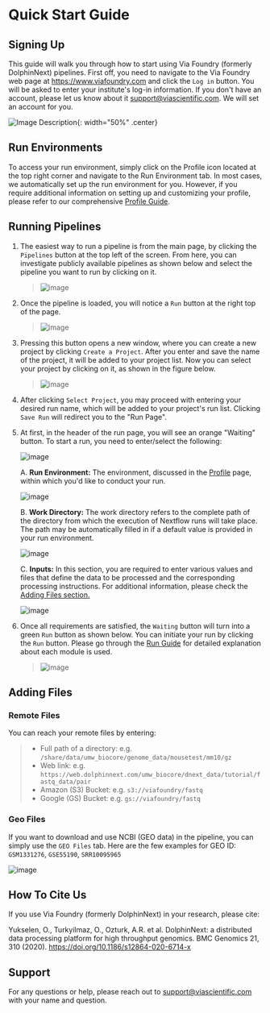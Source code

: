 # Quick Start Guide

## Signing Up

This guide will walk you through how to start using Via Foundry
(formerly DolphinNext) pipelines. First off, you need to navigate to the
Via Foundry web page at <https://www.viafoundry.com> and click the
`Log in` button. You will be asked to enter your institute's log-in
information. If you don't have an account, please let us know about it 
<support@viascientific.com>. We will set an account for you.



![Image Description](../images/ssologin.png){: width="50%" .center}



## Run Environments

To access your run environment, simply click on the Profile icon located at the top right corner and navigate to the Run Environment tab. In most cases, we automatically set up the run environment for you. However, if you require additional information on setting up and customizing your profile, please refer to our comprehensive [Profile Guide](profile.md).


## Running Pipelines

1.  The easiest way to run a pipeline is from the main page, by clicking
    the `Pipelines` button at the top left of the screen. From here, you
    can investigate publicly available pipelines as shown below and
    select the pipeline you want to run by clicking on it.

    > ![image](../images/public_pipelines.png)

2.  Once the pipeline is loaded, you will notice a `Run` button at the
    right top of the page.

    > ![image](../images/run_button.png)

3.  Pressing this button opens a new window, where you can create a new
    project by clicking `Create a Project`. After you enter and save the
    name of the project, it will be added to your project list. Now you
    can select your project by clicking on it, as shown in the figure
    below.

    > ![image](../images/project_pipe_select.png)

4.  After clicking `Select Project`, you may proceed with entering your
    desired run name, which will be added to your project's run list.
    Clicking `Save Run` will redirect you to the "Run Page".

5.  At first, in the header of the run page, you will see an orange "Waiting" button. To start a run, you need to enter/select the following:

    ![image](../dolphinNext/dolphinnext_images/run_header_waiting.png)

    A.  **Run Environment:** The environment, discussed in the [Profile](profile.md) page, within which you'd like to conduct your run.
    
    ![image](../images/run_env.png)
    
    B. **Work Directory:** The work directory refers to the complete path of the directory from which the execution of Nextflow runs will take place. The path may be automatically filled in if a default value is provided in your run environment.
    
    ![image](../images/run_workdir.png)

    
    C. **Inputs:** In this section, you are required to enter various values and files that define the data to be processed and the corresponding processing instructions. For additional information, please check the [Adding Files section.](../quick/#adding-files)
    
    ![image](../images/run_settings.png)

6.  Once all requirements are satisfied, the `Waiting` button will turn
    into a green `Run` button as shown below. You can initiate your run
    by clicking the `Run` button. Please go through the [Run
    Guide](run.md) for detailed explanation about each module is used.

    > ![image](../images/ready_to_run.png)

## Adding Files

### Remote Files

You can reach your remote files by entering:

> -   Full path of a directory: e.g.
>     `/share/data/umw_biocore/genome_data/mousetest/mm10/gz`
> -   Web link: e.g.
>     `https://web.dolphinnext.com/umw_biocore/dnext_data/tutorial/fastq_data/pair`
> -   Amazon (S3) Bucket: e.g. `s3://viafoundry/fastq`
> -   Google (GS) Bucket: e.g. `gs://viafoundry/fastq`

### Geo Files

If you want to download and use NCBI (GEO data) in the pipeline, you can
simply use the `GEO Files` tab. Here are the few examples for GEO ID:
`GSM1331276`, `GSE55190`, `SRR10095965`

![image](../images/files_geo.png)


## How To Cite Us

If you use Via Foundry (formerly DolphinNext) in your research, please
cite:

Yukselen, O., Turkyilmaz, O., Ozturk, A.R. et al. DolphinNext: a
distributed data processing platform for high throughput genomics. BMC
Genomics 21, 310 (2020). <https://doi.org/10.1186/s12864-020-6714-x>

## Support

For any questions or help, please reach out to
<support@viascientific.com> with your name and question.
